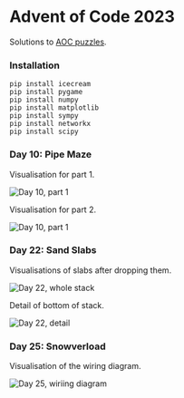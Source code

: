 # Advent of Code 2023
Solutions to [AOC puzzles](https://adventofcode.com/2023).

### Installation
```commandline
pip install icecream
pip install pygame
pip install numpy
pip install matplotlib
pip install sympy
pip install networkx
pip install scipy
```
### Day 10: Pipe Maze
Visualisation for part 1.

![Day 10, part 1](./10-pipe-maze/d10p1.png)

Visualisation for part 2.

![Day 10, part 1](./10-pipe-maze/d10p2.png)

### Day 22: Sand Slabs
Visualisations of slabs after dropping them.

![Day 22, whole stack](./22-sand-slabs/d22_1.png)

Detail of bottom of stack.

![Day 22, detail](./22-sand-slabs/d22_2.png)

### Day 25: Snowverload 
Visualisation of the wiring diagram.

![Day 25, wiriing diagram](./25-snowverload/d25.png)
